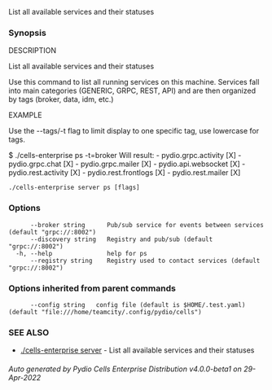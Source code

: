 List all available services and their statuses

### Synopsis


DESCRIPTION

  List all available services and their statuses

  Use this command to list all running services on this machine.
  Services fall into main categories (GENERIC, GRPC, REST, API) and are then organized by tags (broker, data, idm, etc.)

EXAMPLE

  Use the --tags/-t flag to limit display to one specific tag, use lowercase for tags.

  $ ./cells-enterprise ps -t=broker
  Will result:
	- pydio.grpc.activity   [X]
	- pydio.grpc.chat       [X]
	- pydio.grpc.mailer     [X]
	- pydio.api.websocket   [X]
	- pydio.rest.activity   [X]
	- pydio.rest.frontlogs  [X]
	- pydio.rest.mailer     [X]



```
./cells-enterprise server ps [flags]
```

### Options

```
      --broker string      Pub/sub service for events between services (default "grpc://:8002")
      --discovery string   Registry and pub/sub (default "grpc://:8002")
  -h, --help               help for ps
      --registry string    Registry used to contact services (default "grpc://:8002")
```

### Options inherited from parent commands

```
      --config string   config file (default is $HOME/.test.yaml) (default "file:///home/teamcity/.config/pydio/cells")
```

### SEE ALSO

* [./cells-enterprise server](./cells-enterprise-server)	 - List all available services and their statuses

###### Auto generated by Pydio Cells Enterprise Distribution v4.0.0-beta1 on 29-Apr-2022
